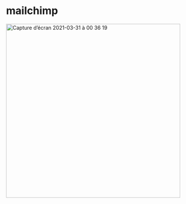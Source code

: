 # mailchimp

<img width="476" alt="Capture d’écran 2021-03-31 à 00 36 19" src="https://user-images.githubusercontent.com/26653558/113065422-27582f00-91b9-11eb-83d5-42ccd8997b13.png">
